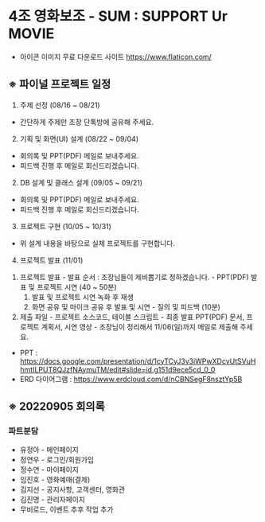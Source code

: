# 4조 영화보조 - SUM : SUPPORT Ur MOVIE
* 아이콘 이미지 무료 다운로드 사이트 https://www.flaticon.com/
## ※ 파이널 프로젝트 일정
1. 주제 선정 (08/16 ~ 08/21)
  - 간단하게 주제만 조장 단톡방에 공유해 주세요.

2. 기획 및 화면(UI) 설계 (08/22 ~ 09/04)
  - 회의록 및 PPT(PDF) 메일로 보내주세요.
  - 피드백 진행 후 메일로 회신드리겠습니다.

2. DB 설계 및 클래스 설계 (09/05 ~ 09/21)
  - 회의록 및 PPT(PDF) 메일로 보내주세요.
  - 피드백 진행 후 메일로 회신드리겠습니다.

3. 프로젝트 구현 (10/05 ~ 10/31)
  - 위 설계 내용을 바탕으로 실제 프로젝트를 구현합니다.

4. 프로젝트 발표 (11/01)
  1) 프로젝트 발표
    - 발표 순서 : 조장님들이 제비뽑기로 정하겠습니다.
    - PPT(PDF) 발표 및 프로젝트 시연 (40 ~ 50분)
       1) 발표 및 프로젝트 시연 녹화 후 재생
       2) 화면 공유 및 마이크 공유 후 발표 및 시연
    - 질의 및 피드백 (10분)
  2) 제출 파일
    - 프로젝트 소스코드, 테이블 스크립트
    - 최종 발표 PPT(PDF) 문서, 프로젝트 계획서, 시연 영상
    - 조장님이 정리해서 11/06(일)까지 메일로 제출해 주세요. 
* PPT : https://docs.google.com/presentation/d/1cyTCyJ3v3iWPwXDcvUtSVuHhmtILPUT8QJzfNAymuTM/edit#slide=id.g151d9ece5cd_0_0
* ERD 다이어그램 : https://www.erdcloud.com/d/nCBNSegF8nsztYp5B
## ※ 20220905 회의록
### 파트분담
* 유정아 - 메인페이지
* 정연우 - 로그인/회원가입
* 정수연 - 마이페이지
* 임진호 - 영화예매(결제)
* 김지선 - 공지사항, 고객센터, 영화관
* 김진명 - 관리자페이지
* 무비로드, 이벤트 추후 작업 추가
